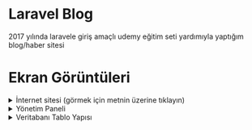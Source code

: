 # Laravel Blog
2017 yılında laravele giriş amaçlı udemy eğitim seti yardımıyla yaptığım blog/haber sitesi

# Ekran Görüntüleri
<details>
  <summary>İnternet sitesi (görmek için metnin üzerine tıklayın)</summary>
  
  - Anasayfa
  <img src="https://user-images.githubusercontent.com/29414369/103440207-c6ba6400-4c54-11eb-9164-21a540849885.png" width="675">
  
  - Kategoriler
  <img src="https://user-images.githubusercontent.com/29414369/103440260-07b27880-4c55-11eb-98de-9b5d1fb2ff9a.png" width="675">
  
  - Makale Detay
  <img src="https://user-images.githubusercontent.com/29414369/103440281-24e74700-4c55-11eb-99de-2d9ed2bcdad7.png" width="675">
  
  <details>
   <summary>Yetki İzinleri</summary>
  
   - Admin
   <img src="https://user-images.githubusercontent.com/29414369/103440391-12214200-4c56-11eb-8ed9-ce80b2f8a551.png" width="675">
   
   - Yazar
   <img src="https://user-images.githubusercontent.com/29414369/103440396-1d746d80-4c56-11eb-9aaf-48e5a93eca3e.png" width="675">
   
   - Okuyucu
   <img src="https://user-images.githubusercontent.com/29414369/103440404-29602f80-4c56-11eb-93a1-ca9b6ef9a3b0.png" width="675">
  
  </details>
</details>

<details>
  <summary>Yönetim Paneli</summary>
  
  - Giriş
  <img src="https://user-images.githubusercontent.com/29414369/103440444-a2f81d80-4c56-11eb-9652-08c44aeee22e.png" width="675">
  
  - Örnek Şifremi Unuttum E-postası
  <img src="https://user-images.githubusercontent.com/29414369/103440731-37637f80-4c59-11eb-8fc5-aec1fae003d0.png" width="675">
  
  - Site Genel Ayar
  <img src="https://user-images.githubusercontent.com/29414369/103440457-cae78100-4c56-11eb-94e3-7daea6b0a875.png" width="675">
  
  - Kullanıcılar
  <img src="https://user-images.githubusercontent.com/29414369/103440459-e783b900-4c56-11eb-80c8-9357e29d844c.png" width="675">
  
  - Kategoriler
  <img src="https://user-images.githubusercontent.com/29414369/103440463-f9655c00-4c56-11eb-9d7b-48e63a1df31b.png" width="675">
  
  - Kategori Detay
  <img src="https://user-images.githubusercontent.com/29414369/103440469-0a15d200-4c57-11eb-8f34-efa34f199119.png" width="675">
  
  - Makaleler
  <img src="https://user-images.githubusercontent.com/29414369/103440483-1f8afc00-4c57-11eb-949d-b1096c33cc30.png" width="675">
  
  - Makale Detay
  <img src="https://user-images.githubusercontent.com/29414369/103440490-316c9f00-4c57-11eb-8f93-8cde114ba4fb.png" width="675">
   
</details>

<details>
  <summary>Veritabanı Tablo Yapısı</summary>
  
  <img src="https://user-images.githubusercontent.com/29414369/103440566-cf606980-4c57-11eb-9b10-a3e32d51c753.png" width="675">
  <img src="https://user-images.githubusercontent.com/29414369/103440580-e43cfd00-4c57-11eb-881e-4cc1b6431b4a.png" width="675">
  <img src="https://user-images.githubusercontent.com/29414369/103440584-ebfca180-4c57-11eb-923d-72fa2ac302b0.png" width="675">
  <img src="https://user-images.githubusercontent.com/29414369/103440595-f61ea000-4c57-11eb-8ede-e912d23233e4.png" width="675">
  <img src="https://user-images.githubusercontent.com/29414369/103440601-00409e80-4c58-11eb-96b3-ea21a622f4ef.png" width="675">
  <img src="https://user-images.githubusercontent.com/29414369/103440610-0d5d8d80-4c58-11eb-87fd-54257afdd252.png" width="675">
  <img src="https://user-images.githubusercontent.com/29414369/103440619-1d756d00-4c58-11eb-8b38-d2fc06adac2a.png" width="675">
  <img src="https://user-images.githubusercontent.com/29414369/103440622-29f9c580-4c58-11eb-9eaa-030c4fe7ad9b.png" width="675">
  <img src="https://user-images.githubusercontent.com/29414369/103440624-33832d80-4c58-11eb-9abc-a2b07e22ab4f.png" width="675">
  

</details>

